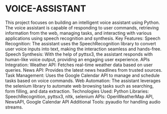 # VOICE-ASSISTANT
This project focuses on building an intelligent voice assistant using Python. The voice assistant is capable of responding to user commands, retrieving information from the web, managing tasks, and interacting with various applications using speech recognition and synthesis. Key Features: Speech Recognition: The assistant uses the SpeechRecognition library to convert user voice inputs into text, making the interaction seamless and hands-free. Speech Synthesis: With the help of pyttsx3, the assistant responds with human-like voice output, providing an engaging user experience. APIs Integration: Weather API: Fetches real-time weather data based on user queries. News API: Provides the latest news headlines from trusted sources. Task Management: Uses the Google Calendar API to manage and schedule tasks based on voice commands. Web Automation: The assistant leverages the selenium library to automate web browsing tasks such as searching, form filling, and data extraction. Technologies Used: Python Libraries: SpeechRecognition, pyttsx3, nltk, selenium APIs: OpenWeatherMap API, NewsAPI, Google Calendar API Additional Tools: pyaudio for handling audio streams.
